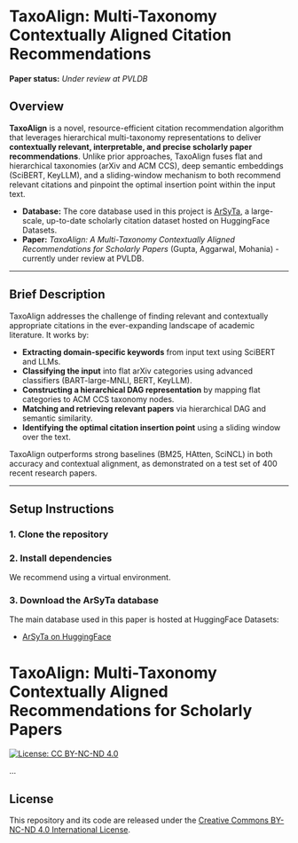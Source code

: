 # TaxoAlign: Multi-Taxonomy Contextually Aligned Citation Recommendations

**Paper status:** _Under review at PVLDB_

## Overview

**TaxoAlign** is a novel, resource-efficient citation recommendation algorithm that leverages hierarchical multi-taxonomy representations to deliver **contextually relevant, interpretable, and precise scholarly paper recommendations**. Unlike prior approaches, TaxoAlign fuses flat and hierarchical taxonomies (arXiv and ACM CCS), deep semantic embeddings (SciBERT, KeyLLM), and a sliding-window mechanism to both recommend relevant citations and pinpoint the optimal insertion point within the input text.

- **Database:** The core database used in this project is [ArSyTa](https://huggingface.co/datasets/goyalkaraniit/ArSyTa), a large-scale, up-to-date scholarly citation dataset hosted on HuggingFace Datasets.  
- **Paper:** _TaxoAlign: A Multi-Taxonomy Contextually Aligned Recommendations for Scholarly Papers_ (Gupta, Aggarwal, Mohania) - currently under review at PVLDB.

---

## Brief Description

TaxoAlign addresses the challenge of finding relevant and contextually appropriate citations in the ever-expanding landscape of academic literature. It works by:

- **Extracting domain-specific keywords** from input text using SciBERT and LLMs.
- **Classifying the input** into flat arXiv categories using advanced classifiers (BART-large-MNLI, BERT, KeyLLM).
- **Constructing a hierarchical DAG representation** by mapping flat categories to ACM CCS taxonomy nodes.
- **Matching and retrieving relevant papers** via hierarchical DAG and semantic similarity.
- **Identifying the optimal citation insertion point** using a sliding window over the text.

TaxoAlign outperforms strong baselines (BM25, HAtten, SciNCL) in both accuracy and contextual alignment, as demonstrated on a test set of 400 recent research papers.

---


## Setup Instructions

### 1. Clone the repository


### 2. Install dependencies

We recommend using a virtual environment.



### 3. Download the ArSyTa database

The main database used in this paper is hosted at HuggingFace Datasets:

- [ArSyTa on HuggingFace](https://huggingface.co/datasets/goyalkaraniit/ArSyTa)

# TaxoAlign: Multi-Taxonomy Contextually Aligned Recommendations for Scholarly Papers

[![License: CC BY-NC-ND 4.0](https://img.shields.io/badge/License-BY--NC--ND%204.0-lightgrey.svg)](https://creativecommons.org/licenses/by-nc-nd/4.0/)

...

## License

This repository and its code are released under the [Creative Commons BY-NC-ND 4.0 International License](https://creativecommons.org/licenses/by-nc-nd/4.0/).




